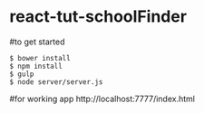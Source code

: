 # react-tut-schoolFinder

#to get started
```
$ bower install
$ npm install
$ gulp
$ node server/server.js
```

#for working app
http://localhost:7777/index.html